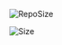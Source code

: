 [repoSizeImage]: https://img.shields.io/github/repo-size/B4g4rini/little-petshop?style=plastic

![RepoSize][repoSizeImage] 

![Size][repoSizeImage]